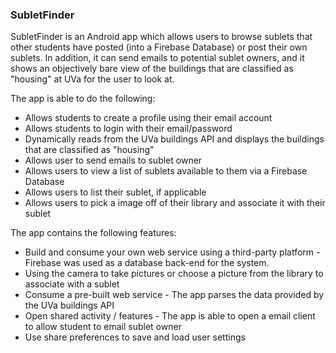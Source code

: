 ### SubletFinder

SubletFinder is an Android app which allows users to browse sublets that other students have posted (into a Firebase Database) or post their own sublets. In addition, it  can send emails to potential sublet owners, and it shows an objectively bare view of the buildings that are classified as "housing" at UVa for the user to look at.   

The app is able to do the following:  
- Allows students to create a profile using their email account
- Allows students to login with their email/password
- Dynamically reads from the UVa buildings API and displays the buildings that are classified as "housing"
- Allows user to send emails to sublet owner
- Allows users to view a list of sublets available to them via a Firebase Database
- Allows users to list their sublet, if applicable
- Allows users to pick a image off of their library and associate it with their sublet

The app contains the following features:
- Build and consume your own web service using a third-party platform -  Firebase was used as a database back-end for the system.
- Using the camera to take pictures or choose a picture from the library to associate with a sublet
- Consume a pre-built web service - The app parses the data provided by the UVa buildings API
- Open shared activity / features - The app is able to open a email client to allow student to email sublet owner
- Use share preferences to save and load user settings
